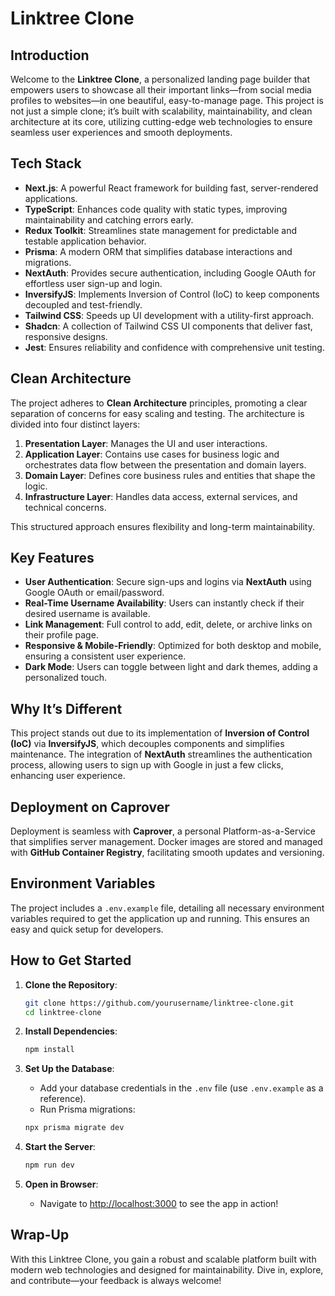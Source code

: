 # Linktree Clone

## Introduction

Welcome to the **Linktree Clone**, a personalized landing page builder that empowers users to showcase all their important links—from social media profiles to websites—in one beautiful, easy-to-manage page. This project is not just a simple clone; it’s built with scalability, maintainability, and clean architecture at its core, utilizing cutting-edge web technologies to ensure seamless user experiences and smooth deployments.

## Tech Stack

- **Next.js**: A powerful React framework for building fast, server-rendered applications.
- **TypeScript**: Enhances code quality with static types, improving maintainability and catching errors early.
- **Redux Toolkit**: Streamlines state management for predictable and testable application behavior.
- **Prisma**: A modern ORM that simplifies database interactions and migrations.
- **NextAuth**: Provides secure authentication, including Google OAuth for effortless user sign-up and login.
- **InversifyJS**: Implements Inversion of Control (IoC) to keep components decoupled and test-friendly.
- **Tailwind CSS**: Speeds up UI development with a utility-first approach.
- **Shadcn**: A collection of Tailwind CSS UI components that deliver fast, responsive designs.
- **Jest**: Ensures reliability and confidence with comprehensive unit testing.

## Clean Architecture

The project adheres to **Clean Architecture** principles, promoting a clear separation of concerns for easy scaling and testing. The architecture is divided into four distinct layers:

1. **Presentation Layer**: Manages the UI and user interactions.
2. **Application Layer**: Contains use cases for business logic and orchestrates data flow between the presentation and domain layers.
3. **Domain Layer**: Defines core business rules and entities that shape the logic.
4. **Infrastructure Layer**: Handles data access, external services, and technical concerns.

This structured approach ensures flexibility and long-term maintainability.

## Key Features

- **User Authentication**: Secure sign-ups and logins via **NextAuth** using Google OAuth or email/password.
- **Real-Time Username Availability**: Users can instantly check if their desired username is available.
- **Link Management**: Full control to add, edit, delete, or archive links on their profile page.
- **Responsive & Mobile-Friendly**: Optimized for both desktop and mobile, ensuring a consistent user experience.
- **Dark Mode**: Users can toggle between light and dark themes, adding a personalized touch.

## Why It’s Different

This project stands out due to its implementation of **Inversion of Control (IoC)** via **InversifyJS**, which decouples components and simplifies maintenance. The integration of **NextAuth** streamlines the authentication process, allowing users to sign up with Google in just a few clicks, enhancing user experience.

## Deployment on Caprover

Deployment is seamless with **Caprover**, a personal Platform-as-a-Service that simplifies server management. Docker images are stored and managed with **GitHub Container Registry**, facilitating smooth updates and versioning.

## Environment Variables

The project includes a `.env.example` file, detailing all necessary environment variables required to get the application up and running. This ensures an easy and quick setup for developers.

## How to Get Started

1. **Clone the Repository**:
   ```bash
   git clone https://github.com/yourusername/linktree-clone.git
   cd linktree-clone
   ```

2. **Install Dependencies**:
   ```bash
   npm install
   ```

3. **Set Up the Database**:
   - Add your database credentials in the `.env` file (use `.env.example` as a reference).
   - Run Prisma migrations:
   ```bash
   npx prisma migrate dev
   ```

4. **Start the Server**:
   ```bash
   npm run dev
   ```

5. **Open in Browser**:
   - Navigate to [http://localhost:3000](http://localhost:3000) to see the app in action!

## Wrap-Up

With this Linktree Clone, you gain a robust and scalable platform built with modern web technologies and designed for maintainability. Dive in, explore, and contribute—your feedback is always welcome!
